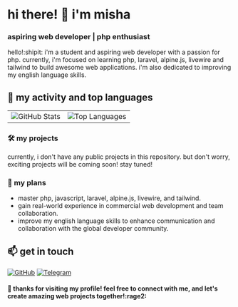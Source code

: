 # hi there! :wave: i'm misha

### aspiring web developer | php enthusiast

hello!:shipit: i'm a student and aspiring web developer with a passion for php. currently, i'm focused on learning php, laravel, alpine.js, livewire and tailwind to build awesome web applications. i'm also dedicated to improving my english language skills.

## :rocket: my activity and top languages

| | |
|-|-|
| ![GitHub Stats](https://github-readme-stats.vercel.app/api?username=mishkozyr&show_icons=true&count_private=true&hide=prs&hide_rank=true&theme=radical) | ![Top Languages](https://github-readme-stats.vercel.app/api/top-langs/?username=mishkozyr&layout=compact&theme=radical) |


### :hammer_and_wrench: my projects
currently, i don't have any public projects in this repository. but don't worry, exciting projects will be coming soon! stay tuned!

### :dart: my plans
- master php, javascript, laravel, alpine.js, livewire, and tailwind.
- gain real-world experience in commercial web development and team collaboration.
- improve my english language skills to enhance communication and collaboration with the global developer community.

## :mailbox: get in touch

[![GitHub](https://img.shields.io/badge/GitHub-Profile-blue?logo=github&style=flat-square&logoColor=white)](https://github.com/mishkozyr)
[![Telegram](https://img.shields.io/badge/Telegram-Chat-blue?logo=telegram&style=flat-square&logoColor=white)](https://t.me/mishkozyr)


#### :pray: thanks for visiting my profile! feel free to connect with me, and let's create amazing web projects together!:rage2:
